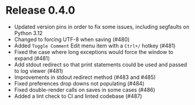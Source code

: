# Release 0.4.0

* Updated version pins in order to fix some issues, including segfaults on Python 3.12
* Changed to forcing UTF-8 when saving (#480)
* Added `Toggle Comment` Edit menu item with a `Ctrl+/` hotkey (#481)
* Fixed the case where long exceptions would force the window to expand (#481)
* Add stdout redirect so that print statements could be used and passed to log viewer (#481)
* Improvements in stdout redirect method (#483 and #485)
* Fixed preferences drop downs not populating (#484)
* Fixed double-render calls on saves in some cases (#486)
* Added a lint check to CI and linted codebase (#487)
